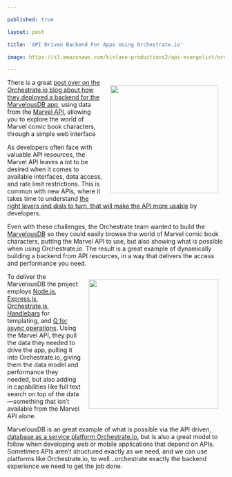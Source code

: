 ---
published: true
layout: post
title: 'API Driven Backend For Apps Using Orchestrate.io'
image: https://s3.amazonaws.com/kinlane-productions2/api-evangelist/orchestrate-io/Orchestrate_small-logo-600x124.png
---

<p><a href="http://orchestrate.io/"><img style="padding: 15px;" src="https://s3.amazonaws.com/kinlane-productions2/api-evangelist/orchestrate-io/Orchestrate_small-logo-600x124.png" alt="" width="250" align="right" /></a>
<p>There is a great <a href="http://orchestrate.io/blog/2014/04/08/explore-the-marvel-universe-with-orchestrate/">post over on the Orchestrate.io blog about how they deployed a backend for the MarvelousDB app</a>, using data from the <a href="https://developer.marvel.com/">Marvel API</a>, allowing you to explore the world of Marvel comic book characters, through a simple web interface
<p>As developers often face with valuable API resources, the Marvel API leaves a lot to be desired when it comes to available interfaces, data access, and rate limit restrictions. This is common with new APIs, where it takes time to understand <a href="http://apievangelist.com/2014/04/10/the-levers-dials-and-switches-for-your-participation-in-the-api-economy/">the right levers and dials to turn, that will make the API more usable</a> by developers.
<p>Even with these challenges, the Orchestrate team wanted to build the <a href="http://marvelousdb.com/">MarvelousDB</a> so they could easily browse the world of Marvel comic book characters, putting the Marvel API to use, but also showing what is possible when using Orchestrate.io. The result is a great example of dynamically building a backend from API resources, in a way that delivers the access and performance you need.
<p><a href="http://marvelousdb.com/"><img style="padding: 15px;" src="https://s3.amazonaws.com/kinlane-productions2/api-evangelist/orchestrate-io/marvelous-db.png" alt="" width="300" align="right" /></a>
<p>To deliver the MarvelousDB the project employs <a href="https://nodejs.org/">Node.js</a>, <a href="https://expressjs.com/">Express.js</a>, <a href="https://www.npmjs.org/package/orchestrate">Orchestrate.js</a>, <a href="http://handlebarsjs.com/">Handlebars</a> for templating, and <a href="https://www.npmjs.org/package/q">Q for async operations</a>. Using the Marvel API, they pull the data they needed to drive the app, pulling it into Orchestrate.io, giving them the data model and performance they needed, but also adding in capabilities like full text search on top of the data&mdash;something that isn&rsquo;t available from the Marvel API alone.
<p>MarvelousDB is an great example of what is possible via the API driven, <a href="http://orchestrate.io/">database as a service platform Orchestrate.io</a>, but is also a great model to follow when developing web or mobile applications that depend on APIs. Sometimes APIs aren&rsquo;t structured exactly as we need, and we can use platforms like Orchestrate.io, to well&hellip;orchestrate exactly the backend experience we need to get the job done.

